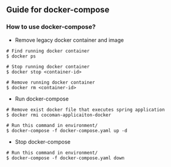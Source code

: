 ## Guide for docker-compose
### How to use docker-compose?

* Remove legacy docker container and image
```shell
# Find running docker container
$ docker ps

# Stop running docker container
$ docker stop <container-id>

# Remove running docker container
$ docker rm <container-id>
```

* Run docker-compose
```shell
# Remove exist docker file that executes spring application
$ docker rmi cocoman-applicaiton-docker

# Run this command in environment/
$ docker-compose -f docker-compose.yaml up -d
```
* Stop docker-compose
```
# Run this command in environment/
$ docker-compose -f docker-compose.yaml down
```